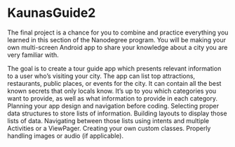 # KaunasGuide2
The final project is a chance for you to combine and practice everything you learned in this section of the Nanodegree program. You will be making your own multi-screen Android app to share your knowledge about a city you are very familiar with.

The goal is to create a tour guide app which presents relevant information to a user who’s visiting your city. The app can list top attractions, restaurants, public places, or events for the city. It can contain all the best known secrets that only locals know. It’s up to you which categories you want to provide, as well as what information to provide in each category.
Planning your app design and navigation before coding.
Selecting proper data structures to store lists of information.
Building layouts to display those lists of data.
Navigating between those lists using intents and multiple Activities or a ViewPager.
Creating your own custom classes.
Properly handling images or audio (if applicable).
